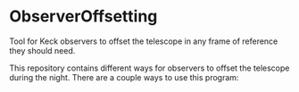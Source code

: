# ObserverOffsetting
Tool for Keck observers to offset the telescope in any frame of reference they should need.

This repository contains different ways for observers to offset the telescope during the night.
There are a couple ways to use this program:
